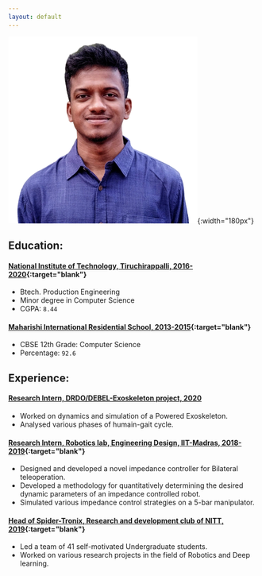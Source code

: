 ```yaml
---
layout: default
---
```

![alt](assets/img/senthur.png){:width="180px"}
&nbsp;
## Education:
#### [National Institute of Technology, Tiruchirappalli, 2016-2020](https://www.nitt.edu/){:target="blank"}
* Btech. Production Engineering
* Minor degree in Computer Science
* CGPA: ``8.44``

#### [Maharishi International Residential School, 2013-2015](http://www.maharishiirschennai.com/home/){:target="blank"}
* CBSE 12th Grade: Computer Science
* Percentage: ``92.6``

## Experience:
#### [Research Intern, DRDO/DEBEL-Exoskeleton project, 2020](#)
* Worked on dynamics and simulation of a Powered Exoskeleton.
* Analysed various phases of humain-gait cycle.

#### [Research Intern, Robotics lab, Engineering Design, IIT-Madras, 2018-2019](https://ed.iitm.ac.in/~robotics_lab/index.html){:target="blank"}
* Designed and developed a novel impedance controller for Bilateral teleoperation.
* Developed a methodology for quantitatively determining the desired dynamic parameters of an impedance controlled robot.
* Simulated various impedance control strategies on a 5-bar manipulator.

#### [Head of Spider-Tronix, Research and development club of NITT, 2019](https://spider.nitt.edu/){:target="blank"}
* Led a team of 41 self-motivated Undergraduate students.
* Worked on various research projects in the field of Robotics and Deep learning.

